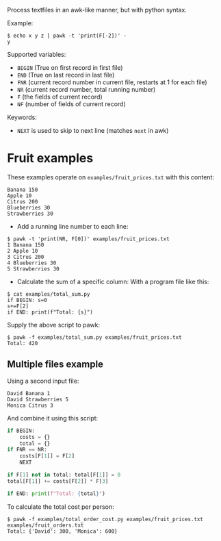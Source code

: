 Process textfiles in an awk-like manner, but with python syntax.

Example:
```console
$ echo x y z | pawk -t 'print(F[-2])' -
y
```

Supported variables:
* `BEGIN` (True on first record in first file)
* `END` (True on last record in last file)
* `FNR` (current record number in current file, restarts at 1 for each file)
* `NR` (current record number, total running number)
* `F` (the fields of current record)
* `NF` (number of fields of current record)

Keywords:
* `NEXT` is used to skip to next line (matches `next` in awk)

# Fruit examples
These examples operate on `examples/fruit_prices.txt` with this content:
```
Banana 150
Apple 10
Citrus 200
Blueberries 30
Strawberries 30
```

* Add a running line number to each line:
```console
$ pawk -t 'print(NR, F[0])' examples/fruit_prices.txt
1 Banana 150
2 Apple 10
3 Citrus 200
4 Blueberries 30
5 Strawberries 30
```

* Calculate the sum of a specific column:
With a program file like this:
```console
$ cat examples/total_sum.py
if BEGIN: s=0
s+=F[2]
if END: print(f"Total: {s}")
```

Supply the above script to pawk:
```console
$ pawk -f examples/total_sum.py examples/fruit_prices.txt
Total: 420
```

## Multiple files example
Using a second input file:
```
David Banana 1
David Strawberries 5
Monica Citrus 3
```

And combine it using this script:
```py
if BEGIN:
    costs = {}
    total = {}
if FNR == NR:
    costs[F[1]] = F[2]
    NEXT

if F[1] not in total: total[F[1]] = 0
total[F[1]] += costs[F[2]] * F[3]

if END: print(f"Total: {total}")
```

To calculate the total cost per person:
```console
$ pawk -f examples/total_order_cost.py examples/fruit_prices.txt examples/fruit_orders.txt
Total: {'David': 300, 'Monica': 600}
```
